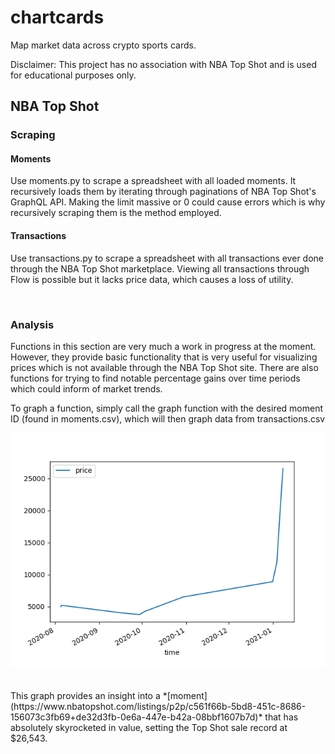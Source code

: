 # chartcards
Map market data across crypto sports cards.

Disclaimer: This project has no association with NBA Top Shot and is used for educational purposes only.

## NBA Top Shot

### Scraping

#### Moments
Use moments.py to scrape a spreadsheet with all loaded moments. It recursively loads them by iterating through paginations of NBA Top Shot's GraphQL API. Making the limit massive or 0 could cause errors which is why recursively scraping them is the method employed.

#### Transactions 
Use transactions.py to scrape a spreadsheet with all transactions ever done through the NBA Top Shot marketplace. Viewing all transactions through Flow is possible but it lacks price data, which causes a loss of utility.   

<br />

### Analysis

Functions in this section are very much a work in progress at the moment. However, they provide basic functionality that is very useful for visualizing prices which is not available through the NBA Top Shot site. There are also functions for trying to find notable percentage gains over time periods which could inform of market trends.   

To graph a function, simply call the graph function with the desired moment ID (found in moments.csv), which will then graph data from transactions.csv

![LeBron Cosmic Sale Graph](./images/Figure_1.png)

<br />
This graph provides an insight into a *[moment](https://www.nbatopshot.com/listings/p2p/c561f66b-5bd8-451c-8686-156073c3fb69+de32d3fb-0e6a-447e-b42a-08bbf1607b7d)* that has absolutely skyrocketed in value, setting the Top Shot sale record at $26,543.
